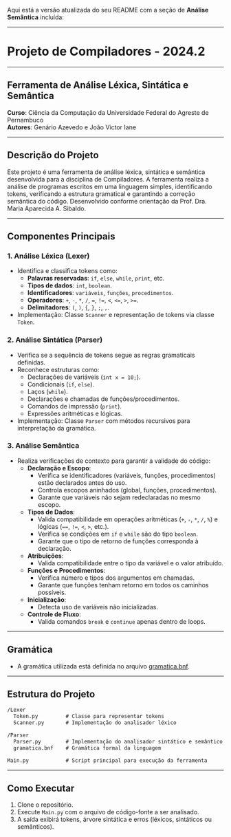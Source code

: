 Aqui está a versão atualizada do seu README com a seção de **Análise Semântica** incluída:

---

# Projeto de Compiladores - 2024.2  
***
## Ferramenta de Análise Léxica, Sintática e Semântica  

**Curso**: Ciência da Computação da Universidade Federal do Agreste de Pernambuco  
**Autores**: Genário Azevedo e João Victor Iane  
***
## Descrição do Projeto  
Este projeto é uma ferramenta de análise léxica, sintática e semântica desenvolvida para a disciplina de Compiladores. A ferramenta realiza a análise de programas escritos em uma linguagem simples, identificando tokens, verificando a estrutura gramatical e garantindo a correção semântica do código. Desenvolvido conforme orientação da Prof. Dra. Maria Aparecida A. Sibaldo.  

---

## Componentes Principais  

### 1. **Análise Léxica (Lexer)**  
   - Identifica e classifica tokens como:  
     - **Palavras reservadas**: `if`, `else`, `while`, `print`, etc.  
     - **Tipos de dados**: `int`, `boolean`.  
     - **Identificadores**: `variáveis`, `funções`, `procedimentos`.  
     - **Operadores**: `+`, `-`, `*`, `/`, `=`, `!=`, `<`, `<=`, `>`, `>=`.  
     - **Delimitadores**: `(`, `)`, `{`, `}`, `;`, `,`.  
   - Implementação: Classe `Scanner` e representação de tokens via classe `Token`.  

### 2. **Análise Sintática (Parser)**  
   - Verifica se a sequência de tokens segue as regras gramaticais definidas.  
   - Reconhece estruturas como:  
     - Declarações de variáveis (`int x = 10;`).  
     - Condicionais (`if`, `else`).  
     - Laços (`while`).  
     - Declarações e chamadas de funções/procedimentos.  
     - Comandos de impressão (`print`).  
     - Expressões aritméticas e lógicas.  
   - Implementação: Classe `Parser` com métodos recursivos para interpretação da gramática.  

### 3. **Análise Semântica**  
   - Realiza verificações de contexto para garantir a validade do código:  
     - **Declaração e Escopo**:  
       - Verifica se identificadores (variáveis, funções, procedimentos) estão declarados antes do uso.  
       - Controla escopos aninhados (global, funções, procedimentos).  
       - Garante que variáveis não sejam redeclaradas no mesmo escopo.  
     - **Tipos de Dados**:  
       - Valida compatibilidade em operações aritméticas (`+`, `-`, `*`, `/`, `%`) e lógicas (`==`, `!=`, `<`, `>`, etc.).  
       - Verifica se condições em `if` e `while` são do tipo `boolean`.  
       - Garante que o tipo de retorno de funções corresponda à declaração.  
     - **Atribuições**:  
       - Valida compatibilidade entre o tipo da variável e o valor atribuído.  
     - **Funções e Procedimentos**:  
       - Verifica número e tipos dos argumentos em chamadas.  
       - Garante que funções tenham retorno em todos os caminhos possíveis.  
     - **Inicialização**:  
       - Detecta uso de variáveis não inicializadas.  
     - **Controle de Fluxo**:  
       - Valida comandos `break` e `continue` apenas dentro de loops.  

---

## Gramática  
- A gramática utilizada está definida no arquivo [gramatica.bnf](./gramatica.bnf).  

---

## Estrutura do Projeto  
```markdown
/Lexer  
  Token.py         # Classe para representar tokens  
  Scanner.py       # Implementação do analisador léxico  

/Parser  
  Parser.py        # Implementação do analisador sintático e semântico  
  gramatica.bnf    # Gramática formal da linguagem  

Main.py            # Script principal para execução da ferramenta  
```

--- 

## Como Executar  
1. Clone o repositório.  
2. Execute `Main.py` com o arquivo de código-fonte a ser analisado.  
3. A saída exibirá tokens, árvore sintática e erros (léxicos, sintáticos ou semânticos).  

